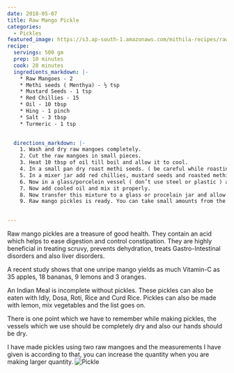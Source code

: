```yaml
---
date: 2018-05-07
title: Raw Mango Pickle
categories:
  - Pickles
featured_image: https://s3.ap-south-1.amazonaws.com/mithila-recipes/raw_mango_pickles1_small.jpg
recipe:
  servings: 500 gm
  prep: 10 minutes
  cook: 20 minutes
  ingredients_markdown: |-
    * Raw Mangoes - 2 
    * Methi seeds ( Menthya) - ½ tsp
    * Mustard Seeds - 1 tsp 
    * Red Chillies - 15 
    * Oil - 10 tbsp
    * Hing - 1 pinch
    * Salt - 3 tbsp
    * Turmeric - 1 tsp
 

  directions_markdown: |-
    1. Wash and dry raw mangoes completely.
    2. Cut the raw mangoes in small pieces.
    3. Heat 10 tbsp of oil till boil and allow it to cool.
    4. In a small pan dry roast methi seeds. ( be careful while roasting methi seeds, don’t over roast them, else they will turn bitter )
    5. In a mixer jar add red chillies, mustard seeds and roasted methi seeds and blend them to coarse powder.( keep red chillies in sunlight till they turn crispy before grinding them)
    6. Now in a glass/porcelein vessel ( don’t use steel or plastic ) add raw mangoes, salt, turmeric, hing and grinded mixture and mix it.
    7. Now add cooled oil and mix it properly.
    8. Now transfer this mixture to a glass or procelain jar and allow it to marinate for 10 to 15 days or even more. Pickles gets tastier as it ages.
    9. Raw mango pickles is ready. You can take small amounts from the jar, add mustard and hing tadka before serving.   
 

---
```

Raw mango pickles are a treasure of good health. They contain an acid which helps to ease digestion and control constipation. They are highly beneficial in treating scruvy, prevents dehydration, treats Gastro-Intestinal disorders and also liver disorders.

A recent study shows that one unripe mango yields as much  Vitamin-C as 35 apples, 18 bananas, 9 lemons and 3 oranges.

An Indian Meal is incomplete without pickles. These pickles can also be eaten with Idly, Dosa, Roti, Rice and Curd Rice. Pickles can also be made with lemon, mix vegetables and the list goes on.

There is one point which we have to remember while making pickles, the vessels which we use should be completely dry and also our hands should be dry.

I have made pickles using two raw mangoes and the measurements I have given is  according to that, you can increase the quantity when you are making larger quantity.
![Pickle](https://s3.ap-south-1.amazonaws.com/mithila-recipes/raw_mango_pickles2_small.jpg)

